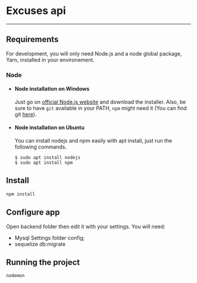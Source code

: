 # Excuses api
---
## Requirements

For development, you will only need Node.js and a node global package, Yarn, installed in your environement.

### Node
- #### Node installation on Windows

  Just go on [official Node.js website](https://nodejs.org/) and download the installer.
Also, be sure to have `git` available in your PATH, `npm` might need it (You can find git [here](https://git-scm.com/)).

- #### Node installation on Ubuntu

  You can install nodejs and npm easily with apt install, just run the following commands.

      $ sudo apt install nodejs 
      $ sudo apt install npm

## Install

```bash
npm install
```

## Configure app

Open backend folder then edit it with your settings. You will need:

- Mysql Settings  folder config;
- sequelize db:migrate

## Running the project

    nodemon
